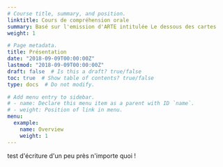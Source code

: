 ```yaml
---
# Course title, summary, and position.
linktitle: Cours de compréhension orale
summary: Basé sur l'emission d'ARTE intitulée Le dessous des cartes
weight: 1

# Page metadata.
title: Présentation
date: "2018-09-09T00:00:00Z"
lastmod: "2018-09-09T00:00:00Z"
draft: false  # Is this a draft? true/false
toc: true  # Show table of contents? true/false
type: docs  # Do not modify.

# Add menu entry to sidebar.
# - name: Declare this menu item as a parent with ID `name`.
# - weight: Position of link in menu.
menu:
  example:
    name: Overview
    weight: 1
---
```


test d'écriture d'un peu près n'importe quoi ! 

